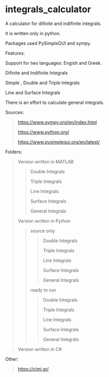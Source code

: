 # integrals_calculator
A calculator for difinite and indifinite integrals.

It is written only in python. 

Packages used PySimpleGUI and sympy.

Features:

Support for two languages: Engish and Greek.

Difinite and Indifinite Integrals

Simple , Double and Triple Integrals

Line and Surface Integrals
  
There is an effort to calculate general integrals. 

Sources:
> https://www.sympy.org/en/index.html
>
> https://www.python.org/
>
> https://www.pysimplegui.org/en/latest/

Folders:
> Version written in MATLAB
> > Double Integrals
> > 
> > Triple Integrals
> > 
> > Line Integrals
> > 
> > Surface Integrals
> > 
> > General Integrals
> > 
> Version written in Python
> > source only
> > > Double Integrals
> > > 
> > > Triple Integrals
> > > 
> > > Line Integrals
> > > 
> > > Surface Integrals
> > > 
> > > General Integrals
> > > 
> > ready to run
> > > Double Integrals
> > > 
> > > Triple Integrals
> > > 
> > > Line Integrals
> > > 
> > > Surface Integrals
> > > 
> > > General Integrals
> > > 

> Version written in C#



Other:
> https://cimi.gr/


